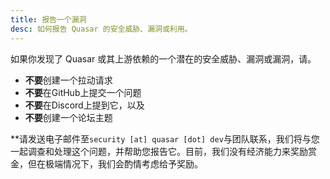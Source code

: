 ```yaml
---
title: 报告一个漏洞
desc: 如何报告 Quasar 的安全威胁、漏洞或利用。
---
```


如果你发现了 Quasar 或其上游依赖的一个潜在的安全威胁、漏洞或漏洞，请。

- **不要**创建一个拉动请求
- **不要**在GitHub上提交一个问题
- **不要**在Discord上提到它，以及
- **不要**创建一个论坛主题

**请发送电子邮件至`security [at] quasar [dot] dev`与团队联系，我们将与您一起调查和处理这个问题，并帮助您报告它。目前，我们没有经济能力来奖励赏金，但在极端情况下，我们会酌情考虑给予奖励。
